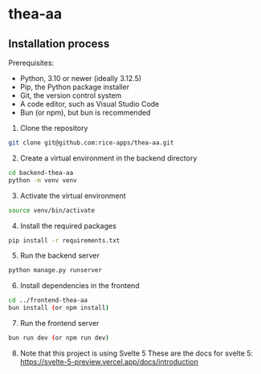 # thea-aa

## Installation process

Prerequisites:

- Python, 3.10 or newer (ideally 3.12.5)
- Pip, the Python package installer
- Git, the version control system
- A code editor, such as Visual Studio Code
- Bun (or npm), but bun is recommended

1. Clone the repository

```bash
git clone git@github.com:rice-apps/thea-aa.git
```

2. Create a virtual environment in the backend directory

```bash
cd backend-thea-aa
python -m venv venv
```

3. Activate the virtual environment

```bash
source venv/bin/activate
```

4. Install the required packages

```bash
pip install -r requirements.txt
```

5. Run the backend server

```bash
python manage.py runserver
```

6. Install dependencies in the frontend

```bash
cd ../frontend-thea-aa
bun install (or npm install)
```

7. Run the frontend server

```bash
bun run dev (or npm run dev)
```

8. Note that this project is using Svelte 5
   These are the docs for svelte 5: https://svelte-5-preview.vercel.app/docs/introduction
